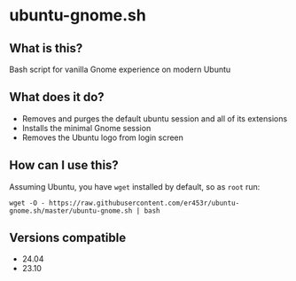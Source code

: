 # ubuntu-gnome.sh

## What is this?

Bash script for vanilla Gnome experience on modern Ubuntu

## What does it do?

- Removes and purges the default ubuntu session and all of its extensions
- Installs the minimal Gnome session
- Removes the Ubuntu logo from login screen

## How can I use this?

Assuming Ubuntu, you have `wget` installed by default, so as `root` run: 

    wget -O - https://raw.githubusercontent.com/er453r/ubuntu-gnome.sh/master/ubuntu-gnome.sh | bash

## Versions compatible

- 24.04
- 23.10
